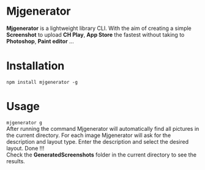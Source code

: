 # Mjgenerator
**Mjgenerator** is a lightweight library CLI.
With the aim of creating a simple **Screenshot** to upload **CH Play**, **App Store** the fastest without taking to **Photoshop**, **Paint editor** ...
# Installation
``` npm install mjgenerator -g ```
# Usage
```mjgenerator g``` \
After running the command Mjgenerator will automatically find all pictures in the current directory. For each image Mjgenerator will ask for the description and layout type. Enter the description and select the desired layout. Done !!! \
Check the **GeneratedScreenshots** folder in the current directory to see the results.
